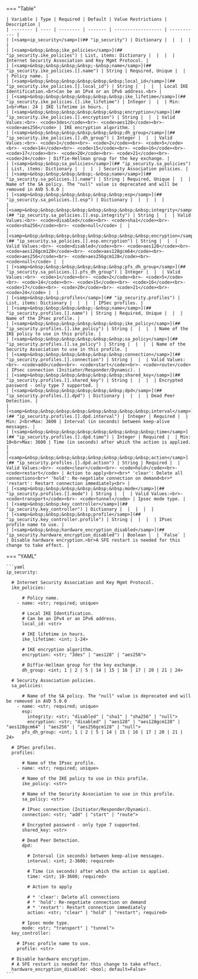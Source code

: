 <!--
  ~ Copyright (c) 2023-2024 Arista Networks, Inc.
  ~ Use of this source code is governed by the Apache License 2.0
  ~ that can be found in the LICENSE file.
  -->
=== "Table"

    | Variable | Type | Required | Default | Value Restrictions | Description |
    | -------- | ---- | -------- | ------- | ------------------ | ----------- |
    | [<samp>ip_security</samp>](## "ip_security") | Dictionary |  |  |  |  |
    | [<samp>&nbsp;&nbsp;ike_policies</samp>](## "ip_security.ike_policies") | List, items: Dictionary |  |  |  | Internet Security Association and Key Mgmt Protocol. |
    | [<samp>&nbsp;&nbsp;&nbsp;&nbsp;-&nbsp;name</samp>](## "ip_security.ike_policies.[].name") | String | Required, Unique |  |  | Policy name. |
    | [<samp>&nbsp;&nbsp;&nbsp;&nbsp;&nbsp;&nbsp;local_id</samp>](## "ip_security.ike_policies.[].local_id") | String |  |  |  | Local IKE Identification.<br>Can be an IPv4 or an IPv6 address.<br> |
    | [<samp>&nbsp;&nbsp;&nbsp;&nbsp;&nbsp;&nbsp;ike_lifetime</samp>](## "ip_security.ike_policies.[].ike_lifetime") | Integer |  |  | Min: 1<br>Max: 24 | IKE lifetime in hours. |
    | [<samp>&nbsp;&nbsp;&nbsp;&nbsp;&nbsp;&nbsp;encryption</samp>](## "ip_security.ike_policies.[].encryption") | String |  |  | Valid Values:<br>- <code>3des</code><br>- <code>aes128</code><br>- <code>aes256</code> | IKE encryption algorithm. |
    | [<samp>&nbsp;&nbsp;&nbsp;&nbsp;&nbsp;&nbsp;dh_group</samp>](## "ip_security.ike_policies.[].dh_group") | Integer |  |  | Valid Values:<br>- <code>1</code><br>- <code>2</code><br>- <code>5</code><br>- <code>14</code><br>- <code>15</code><br>- <code>16</code><br>- <code>17</code><br>- <code>20</code><br>- <code>21</code><br>- <code>24</code> | Diffie-Hellman group for the key exchange. |
    | [<samp>&nbsp;&nbsp;sa_policies</samp>](## "ip_security.sa_policies") | List, items: Dictionary |  |  |  | Security Association policies. |
    | [<samp>&nbsp;&nbsp;&nbsp;&nbsp;-&nbsp;name</samp>](## "ip_security.sa_policies.[].name") | String | Required, Unique |  |  | Name of the SA policy. The "null" value is deprecated and will be removed in AVD 5.0.0 |
    | [<samp>&nbsp;&nbsp;&nbsp;&nbsp;&nbsp;&nbsp;esp</samp>](## "ip_security.sa_policies.[].esp") | Dictionary |  |  |  |  |
    | [<samp>&nbsp;&nbsp;&nbsp;&nbsp;&nbsp;&nbsp;&nbsp;&nbsp;integrity</samp>](## "ip_security.sa_policies.[].esp.integrity") | String |  |  | Valid Values:<br>- <code>disabled</code><br>- <code>sha1</code><br>- <code>sha256</code><br>- <code>null</code> |  |
    | [<samp>&nbsp;&nbsp;&nbsp;&nbsp;&nbsp;&nbsp;&nbsp;&nbsp;encryption</samp>](## "ip_security.sa_policies.[].esp.encryption") | String |  |  | Valid Values:<br>- <code>disabled</code><br>- <code>aes128</code><br>- <code>aes128gcm128</code><br>- <code>aes128gcm64</code><br>- <code>aes256</code><br>- <code>aes256gcm128</code><br>- <code>null</code> |  |
    | [<samp>&nbsp;&nbsp;&nbsp;&nbsp;&nbsp;&nbsp;pfs_dh_group</samp>](## "ip_security.sa_policies.[].pfs_dh_group") | Integer |  |  | Valid Values:<br>- <code>1</code><br>- <code>2</code><br>- <code>5</code><br>- <code>14</code><br>- <code>15</code><br>- <code>16</code><br>- <code>17</code><br>- <code>20</code><br>- <code>21</code><br>- <code>24</code> |  |
    | [<samp>&nbsp;&nbsp;profiles</samp>](## "ip_security.profiles") | List, items: Dictionary |  |  |  | IPSec profiles. |
    | [<samp>&nbsp;&nbsp;&nbsp;&nbsp;-&nbsp;name</samp>](## "ip_security.profiles.[].name") | String | Required, Unique |  |  | Name of the IPsec profile. |
    | [<samp>&nbsp;&nbsp;&nbsp;&nbsp;&nbsp;&nbsp;ike_policy</samp>](## "ip_security.profiles.[].ike_policy") | String |  |  |  | Name of the IKE policy to use in this profile. |
    | [<samp>&nbsp;&nbsp;&nbsp;&nbsp;&nbsp;&nbsp;sa_policy</samp>](## "ip_security.profiles.[].sa_policy") | String |  |  |  | Name of the Security Association to use in this profile. |
    | [<samp>&nbsp;&nbsp;&nbsp;&nbsp;&nbsp;&nbsp;connection</samp>](## "ip_security.profiles.[].connection") | String |  |  | Valid Values:<br>- <code>add</code><br>- <code>start</code><br>- <code>route</code> | IPsec connection (Initiator/Responder/Dynamic). |
    | [<samp>&nbsp;&nbsp;&nbsp;&nbsp;&nbsp;&nbsp;shared_key</samp>](## "ip_security.profiles.[].shared_key") | String |  |  |  | Encrypted password - only type 7 supported. |
    | [<samp>&nbsp;&nbsp;&nbsp;&nbsp;&nbsp;&nbsp;dpd</samp>](## "ip_security.profiles.[].dpd") | Dictionary |  |  |  | Dead Peer Detection. |
    | [<samp>&nbsp;&nbsp;&nbsp;&nbsp;&nbsp;&nbsp;&nbsp;&nbsp;interval</samp>](## "ip_security.profiles.[].dpd.interval") | Integer | Required |  | Min: 2<br>Max: 3600 | Interval (in seconds) between keep-alive messages. |
    | [<samp>&nbsp;&nbsp;&nbsp;&nbsp;&nbsp;&nbsp;&nbsp;&nbsp;time</samp>](## "ip_security.profiles.[].dpd.time") | Integer | Required |  | Min: 10<br>Max: 3600 | Time (in seconds) after which the action is applied. |
    | [<samp>&nbsp;&nbsp;&nbsp;&nbsp;&nbsp;&nbsp;&nbsp;&nbsp;action</samp>](## "ip_security.profiles.[].dpd.action") | String | Required |  | Valid Values:<br>- <code>clear</code><br>- <code>hold</code><br>- <code>restart</code> | Action to apply<br><br>* 'clear': Delete all connections<br>* 'hold': Re-negotiate connection on demand<br>* 'restart': Restart connection immediately<br> |
    | [<samp>&nbsp;&nbsp;&nbsp;&nbsp;&nbsp;&nbsp;mode</samp>](## "ip_security.profiles.[].mode") | String |  |  | Valid Values:<br>- <code>transport</code><br>- <code>tunnel</code> | Ipsec mode type. |
    | [<samp>&nbsp;&nbsp;key_controller</samp>](## "ip_security.key_controller") | Dictionary |  |  |  |  |
    | [<samp>&nbsp;&nbsp;&nbsp;&nbsp;profile</samp>](## "ip_security.key_controller.profile") | String |  |  |  | IPsec profile name to use. |
    | [<samp>&nbsp;&nbsp;hardware_encryption_disabled</samp>](## "ip_security.hardware_encryption_disabled") | Boolean |  | `False` |  | Disable hardware encryption.<br>A SFE restart is needed for this change to take effect. |

=== "YAML"

    ```yaml
    ip_security:

      # Internet Security Association and Key Mgmt Protocol.
      ike_policies:

          # Policy name.
        - name: <str; required; unique>

          # Local IKE Identification.
          # Can be an IPv4 or an IPv6 address.
          local_id: <str>

          # IKE lifetime in hours.
          ike_lifetime: <int; 1-24>

          # IKE encryption algorithm.
          encryption: <str; "3des" | "aes128" | "aes256">

          # Diffie-Hellman group for the key exchange.
          dh_group: <int; 1 | 2 | 5 | 14 | 15 | 16 | 17 | 20 | 21 | 24>

      # Security Association policies.
      sa_policies:

          # Name of the SA policy. The "null" value is deprecated and will be removed in AVD 5.0.0
        - name: <str; required; unique>
          esp:
            integrity: <str; "disabled" | "sha1" | "sha256" | "null">
            encryption: <str; "disabled" | "aes128" | "aes128gcm128" | "aes128gcm64" | "aes256" | "aes256gcm128" | "null">
          pfs_dh_group: <int; 1 | 2 | 5 | 14 | 15 | 16 | 17 | 20 | 21 | 24>

      # IPSec profiles.
      profiles:

          # Name of the IPsec profile.
        - name: <str; required; unique>

          # Name of the IKE policy to use in this profile.
          ike_policy: <str>

          # Name of the Security Association to use in this profile.
          sa_policy: <str>

          # IPsec connection (Initiator/Responder/Dynamic).
          connection: <str; "add" | "start" | "route">

          # Encrypted password - only type 7 supported.
          shared_key: <str>

          # Dead Peer Detection.
          dpd:

            # Interval (in seconds) between keep-alive messages.
            interval: <int; 2-3600; required>

            # Time (in seconds) after which the action is applied.
            time: <int; 10-3600; required>

            # Action to apply

            # * 'clear': Delete all connections
            # * 'hold': Re-negotiate connection on demand
            # * 'restart': Restart connection immediately
            action: <str; "clear" | "hold" | "restart"; required>

          # Ipsec mode type.
          mode: <str; "transport" | "tunnel">
      key_controller:

        # IPsec profile name to use.
        profile: <str>

      # Disable hardware encryption.
      # A SFE restart is needed for this change to take effect.
      hardware_encryption_disabled: <bool; default=False>
    ```
